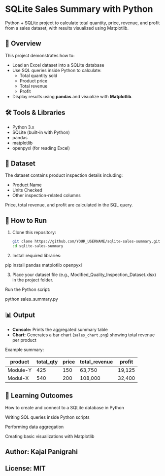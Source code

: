 # SQLite Sales Summary with Python
Python + SQLite project to calculate total quantity, price, revenue, and profit from a sales dataset, with results visualized using Matplotlib.
## 📌 Overview
This project demonstrates how to:
- Load an Excel dataset into a SQLite database
- Use SQL queries inside Python to calculate:
  - Total quantity sold
  - Product price
  - Total revenue
  - Profit
- Display results using **pandas** and visualize with **Matplotlib**.

## 🛠 Tools & Libraries
- Python 3.x
- SQLite (built-in with Python)
- pandas
- matplotlib
- openpyxl (for reading Excel)

## 📂 Dataset
The dataset contains product inspection details including:
- Product Name
- Units Checked
- Other inspection-related columns

Price, total revenue, and profit are calculated in the SQL query.

## 🚀 How to Run
1. Clone this repository:
   ```bash
   git clone https://github.com/YOUR_USERNAME/sqlite-sales-summary.git
   cd sqlite-sales-summary

2. Install required libraries:

pip install pandas matplotlib openpyxl


3. Place your dataset file (e.g., Modified_Quality_Inspection_Dataset.xlsx) in the project folder.

Run the Python script:

python sales_summary.py

## 📊 Output
- **Console:** Prints the aggregated summary table
- **Chart:** Generates a bar chart (`sales_chart.png`) showing total revenue per product

Example summary:

| product   | total_qty | price | total_revenue | profit |
|-----------|-----------|-------|---------------|--------|
| Module-Y  | 425       | 150   | 63,750        | 19,125 |
| Modul-X   | 540       | 200   | 108,000       | 32,400 |

## 🎯 Learning Outcomes

How to create and connect to a SQLite database in Python

Writing SQL queries inside Python scripts

Performing data aggregation

Creating basic visualizations with Matplotlib

## Author: Kajal Panigrahi
## License: MIT
